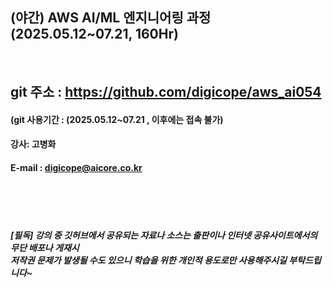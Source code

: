 
## (야간) AWS AI/ML 엔지니어링 과정 (2025.05.12~07.21, 160Hr)
<br>

## git 주소 :    https://github.com/digicope/aws_ai054
#### (git 사용기간 : (2025.05.12~07.21 , 이후에는 접속 불가)


#### 강사: 고병화
#### E-mail : digicope@aicore.co.kr

<br>
<br>
<br>

##### [필독] 강의 중 깃허브에서 공유되는 자료나 소스는 출판이나 인터넷 공유사이트에서의 무단 배포나 게재시 <br> 저작권 문제가 발생될 수도 있으니 학습을 위한 개인적 용도로만 사용해주시길 부탁드립니다~     
